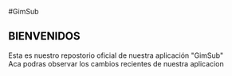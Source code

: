 #GimSub
<html>
<font><h2><font color = "black">BIENVENIDOS</font></h2>
  Esta es nuestro repostorio oficial de nuestra aplicación "GimSub" <br>
  Aca podras observar los cambios recientes de nuestra aplicacion
  
